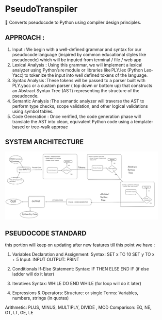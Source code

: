 # PseudoTranspiler
🔧 Converts pseudocode to Python using compiler design principles.


## APPROACH : 
1.	Input  : We begin with a well-defined grammar and syntax for our pseudocode language (inspired by common educational styles like pseudocode) which will be inputed from terminal / file / web app
2.	 Lexical Analysis : Using this grammar, we will implement a lexical analyzer using Python’s re module or libraries like PLY.lex (Python Lex-Yacc) to tokenize the input into well defined tokens of the language. 
3.	Syntax Analysis :These tokens will be passed to a parser built with PLY.yacc or a custom parser ( top down or bottom up) that constructs an Abstract Syntax Tree (AST) representing the structure of the pseudocode.
4.	Semantic Analysis  :The semantic analyzer will traverse the AST to perform type checks, scope validation, and other logical validations using symbol tables. 
5.	Code Generation : Once verified, the code generation phase will translate the AST into clean, equivalent Python code using a template-based or tree-walk approac

## SYSTEM ARCHITECTURE
![Arch](arch.png)

## PSEUDOCODE STANDARD 
this portion will keep on updating after new features till this point we have : 
1. Variables
	Declaration and Assignment:
        Syntax:
                SET x TO 10
                SET y TO x + 5
        Input: 
                INPUT <variable> 
        OUTPUT:
                PRINT <expression>
       
       
2. Conditionals
        If-Else Statement:
        Syntax:
                IF <condition> THEN
                <statements>
                ELSE
                <statement>
                END IF
        (if else ladder will do it later)


3. Iteratives 
        Syntax:
                WHILE <condition> DO
                <statements>
                END WHILE
        (for loop will do it later)

4. Expressions & Operators:
Structure: <term> <operator> <term> or single <term>
Terms: Variables, numbers, strings (in quotes)

Arithmetic: PLUS, MINUS, MULTIPLY, DIVIDE , MOD
Comparison: EQ, NE, GT, LT, GE, LE


